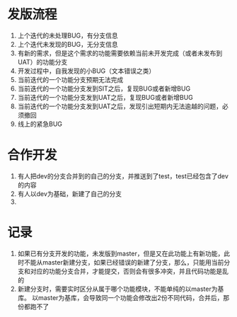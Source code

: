 # 发版流程
1. 上个迭代的未处理BUG，有分支信息
2. 上个迭代未发现的BUG，无分支信息
3. 有新的需求，但是这个需求的功能需要依赖当前未开发完成（或者未发布到UAT）的功能分支
4. 开发过程中，自我发现的小BUG（文本错误之类）
5. 当前迭代的一个功能分支预期无法完成
6. 当前迭代的一个功能分支发到SIT之后，复现BUG或者新增BUG
7. 当前迭代的一个功能分支发到UAT之后，复现BUG或者新增BUG
8. 当前迭代的一个功能分支发到UAT之后，发现引出短期内无法逾越的问题，必须撤回
9. 线上的紧急BUG

# 合作开发
1. 有人把dev的分支合并到的自己的分支，并推送到了test，test已经包含了dev的内容
2. 有人以dev为基础，新建了自己的分支
3. 

# 记录
1. 如果已有分支开发的功能，未发版到master，但是又在此功能上有新功能，此时不能从master新建分支，如果已经错误的新建了分支，那么，只能用当前分支和对应的功能分支合并，才能提交，否则会有很多冲突，并且代码功能是乱的
2. 新建分支时，需要实时区分从属于哪个功能模块，不能单纯的以master为基库。
以master为基库，会导致同一个功能会修改出2份不同代码，合并后，那份都跑不了
